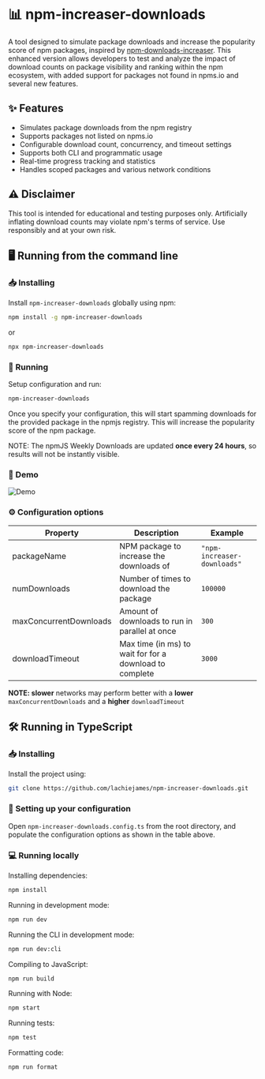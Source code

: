 # 📊 npm-increaser-downloads

A tool designed to simulate package downloads and increase the popularity score of npm packages, inspired by [npm-downloads-increaser](https://github.com/lachiejames/npm-downloads-increaser). This enhanced version allows developers to test and analyze the impact of download counts on package visibility and ranking within the npm ecosystem, with added support for packages not found in npms.io and several new features.

## ✨ Features

- Simulates package downloads from the npm registry
- Supports packages not listed on npms.io
- Configurable download count, concurrency, and timeout settings
- Supports both CLI and programmatic usage
- Real-time progress tracking and statistics
- Handles scoped packages and various network conditions

## ⚠️ Disclaimer

This tool is intended for educational and testing purposes only. Artificially inflating download counts may violate npm's terms of service. Use responsibly and at your own risk.

## 🖥️ Running from the command line

### 📥 Installing

Install `npm-increaser-downloads` globally using npm:

```bash
npm install -g npm-increaser-downloads
```

or

```bash
npx npm-increaser-downloads
```

### 🚀 Running

Setup configuration and run:

```bash
npm-increaser-downloads
```

Once you specify your configuration, this will start spamming downloads for the provided package in the npmjs registry. This will increase the popularity score of the npm package.

NOTE: The npmJS Weekly Downloads are updated **once every 24 hours**, so results will not be instantly visible.

### 🎥 Demo

![Demo](https://github.com/user-attachments/assets/964784a9-68d0-4c84-af09-ac9738a0e5a5)

### ⚙️ Configuration options

| Property               | Description                                             | Example                     |
| ---------------------- | ------------------------------------------------------- | --------------------------- |
| packageName            | NPM package to increase the downloads of                | `"npm-increaser-downloads"` |
| numDownloads           | Number of times to download the package                 | `100000`                    |
| maxConcurrentDownloads | Amount of downloads to run in parallel at once          | `300`                       |
| downloadTimeout        | Max time (in ms) to wait for for a download to complete | `3000`                      |

**NOTE: slower** networks may perform better with a **lower** `maxConcurrentDownloads` and a **higher** `downloadTimeout`

## 🛠️ Running in TypeScript

### 📥 Installing

Install the project using:

```bash
git clone https://github.com/lachiejames/npm-increaser-downloads.git
```

### 🔧 Setting up your configuration

Open `npm-increaser-downloads.config.ts` from the root directory, and populate the configuration options as shown in the table above.

### 💻 Running locally

Installing dependencies:

```bash
npm install
```

Running in development mode:

```bash
npm run dev
```

Running the CLI in development mode:

```bash
npm run dev:cli
```

Compiling to JavaScript:

```bash
npm run build
```

Running with Node:

```bash
npm start
```

Running tests:

```bash
npm test
```

Formatting code:

```bash
npm run format
```
